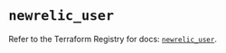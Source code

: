 # `newrelic_user`

Refer to the Terraform Registry for docs: [`newrelic_user`](https://registry.terraform.io/providers/newrelic/newrelic/3.50.0/docs/resources/user).

